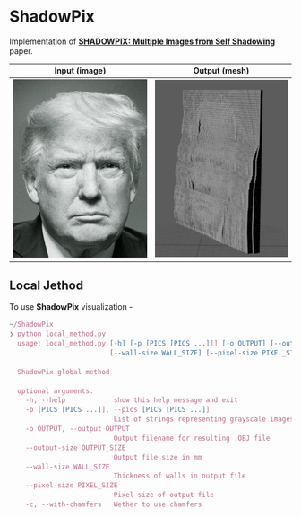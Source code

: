 # ShadowPix

Implementation of **[SHADOWPIX: Multiple Images from Self Shadowing](https://www.cs.tau.ac.il/~amberman/shadowpixPaper.pdf)** paper.

Input (image)            |  Output (mesh)
:-------------------------:|:-------------------------:
![](orig.gif)  |  ![](model.gif)

## Local Jethod 
To use **ShadowPix** visualization -
```js
~/ShadowPix
❯ python local_method.py
  usage: local_method.py [-h] [-p [PICS [PICS ...]]] [-o OUTPUT] [--output-size OUTPUT_SIZE]
                         [--wall-size WALL_SIZE] [--pixel-size PIXEL_SIZE] [-c]

  ShadowPix global method

  optional arguments:
    -h, --help            show this help message and exit
    -p [PICS [PICS ...]], --pics [PICS [PICS ...]]
                          List of strings representing grayscale images to use
    -o OUTPUT, --output OUTPUT
                          Output filename for resulting .OBJ file
    --output-size OUTPUT_SIZE
                          Output file size in mm
    --wall-size WALL_SIZE
                          Thickness of walls in output file
    --pixel-size PIXEL_SIZE
                          Pixel size of output file
    -c, --with-chamfers   Wether to use chamfers

``` 
